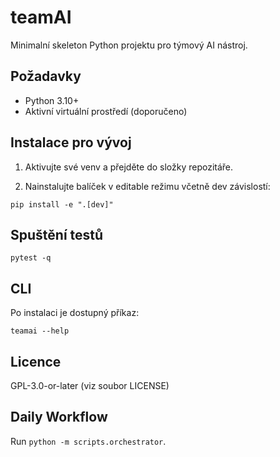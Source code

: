 # teamAI

Minimalní skeleton Python projektu pro týmový AI nástroj.

## Požadavky
- Python 3.10+
- Aktivní virtuální prostředí (doporučeno)

## Instalace pro vývoj

1) Aktivujte své venv a přejděte do složky repozitáře.

2) Nainstalujte balíček v editable režimu včetně dev závislostí:

```
pip install -e ".[dev]"
```

## Spuštění testů

```
pytest -q
```

## CLI
Po instalaci je dostupný příkaz:

```
teamai --help
```

## Licence
GPL-3.0-or-later (viz soubor LICENSE)

## Daily Workflow

Run `python -m scripts.orchestrator`.
